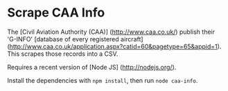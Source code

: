 Scrape CAA Info
===============

The [Civil Aviation Authority (CAA)] (http://www.caa.co.uk/) publish their 'G-INFO' [database of every registered aircraft] (http://www.caa.co.uk/application.aspx?catid=60&pagetype=65&appid=1). This scrapes those records into a CSV.

Requires a recent version of [Node JS] (http://nodejs.org/).

Install the dependencies with `npm install`, then run `node caa-info`.
